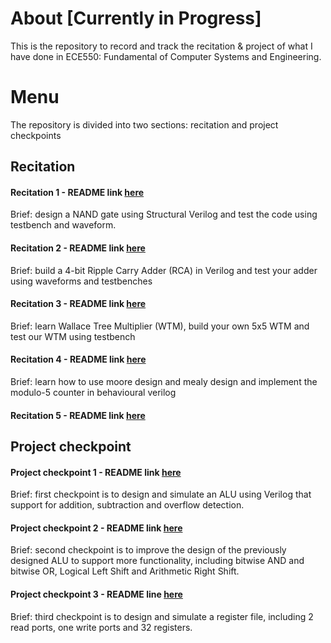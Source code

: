 # About [Currently in Progress]
This is the repository to record and track the recitation & project of what I have done in ECE550: Fundamental of Computer Systems and Engineering.

# Menu
The repository is divided into two sections: recitation and project checkpoints
## Recitation

#### Recitation 1 - README link [here](Recitation1/README.md)

Brief: design a NAND gate using Structural Verilog and test the code using testbench and waveform.

#### Recitation 2 - README link [here](Recitation2/README.md)

Brief: build a 4-bit Ripple Carry Adder (RCA) in Verilog and test your adder using waveforms and testbenches

#### Recitation 3 - README link [here](Recitation3/README.md)

Brief: learn Wallace Tree Multiplier (WTM), build your own 5x5 WTM and test our WTM using testbench

#### Recitation 4 - README link [here](Recitation4/README.md)

Brief: learn how to use moore design and mealy design and implement the modulo-5 counter in behavioural verilog

#### Recitation 5 - README link [here](Recitation5/README.md)

## Project checkpoint

#### Project checkpoint 1 - README link [here](Project1/README.md)

Brief: first checkpoint is to design and simulate an ALU using Verilog that support for addition, subtraction and overflow detection.

#### Project checkpoint 2 - README link [here](Project2/README.md)

Brief: second checkpoint is to improve the design of the previously designed ALU to support more functionality, including bitwise AND and bitwise OR, Logical Left Shift and Arithmetic Right Shift.

#### Project checkpoint 3 - README line [here](Project3/README.md)

Brief: third checkpoint is to design and simulate a register file, including 2 read ports, one write ports and 32 registers.
